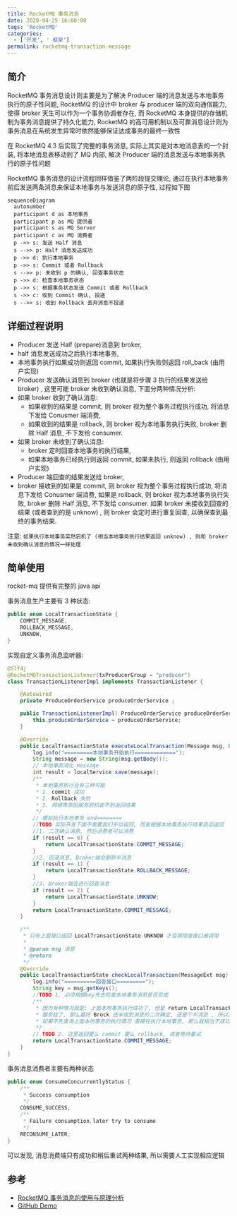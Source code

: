 ```yaml
---
title: RocketMQ 事务消息
date: 2020-04-25 16:00:00
tags: 'RocketMQ'
categories:
  - ['开发', ' 框架']
permalink: rocketmq-transaction-message
---
```


## 简介

RocketMQ 事务消息设计则主要是为了解决 Producer 端的消息发送与本地事务执行的原子性问题, RocketMQ 的设计中 broker 与 producer 端的双向通信能力, 使得 broker 天生可以作为一个事务协调者存在, 而 RocketMQ 本身提供的存储机制为事务消息提供了持久化能力, RocketMQ 的高可用机制以及可靠消息设计则为事务消息在系统发生异常时依然能够保证达成事务的最终一致性

在 RocketMQ 4.3 后实现了完整的事务消息, 实际上其实是对本地消息表的一个封装, 将本地消息表移动到了 MQ 内部, 解决 Producer 端的消息发送与本地事务执行的原子性问题

RocketMQ 事务消息的设计流程同样借鉴了两阶段提交理论, 通过在执行本地事务前后发送两条消息来保证本地事务与发送消息的原子性, 过程如下图

```mermaid
sequenceDiagram
  autonumber
  participant d as 本地事务
  participant p as MQ 提供者
  participant s as MQ Server
  participant c as MQ 消费者
  p ->> s: 发送 Half 消息
  s -->> p: Half 消息发送成功
  p ->> d: 执行本地事务
  p ->> s: Commit 或者 Rollback
  s -->> p: 未收到 p 的确认, 回查事务状态
  p ->> d: 检查本地事务状态
  p ->> s: 根据事务状态发送 Commit 或者 Rollback
  s ->> c: 收到 Commit 确认, 投递
  s -->> s: 收到 Rollback 丢弃消息不投递
```

## 详细过程说明

- Producer 发送 Half (prepare)消息到 broker,
- half 消息发送成功之后执行本地事务,
- 本地事务执行如果成功则返回 commit, 如果执行失败则返回 roll_back (由用户实现)
- Producer 发送确认消息到 broker (也就是将步骤 3 执行的结果发送给 broker) , 这里可能 broker 未收到确认消息, 下面分两种情况分析:
- 如果 broker 收到了确认消息:
  - 如果收到的结果是 commit, 则 broker 视为整个事务过程执行成功, 将消息下发给 Conusmer 端消费,
  - 如果收到的结果是 rollback, 则 broker 视为本地事务执行失败, broker 删除 Half 消息, 不下发给 consumer.
- 如果 broker 未收到了确认消息:
  - broker 定时回查本地事务的执行结果,
  - 如果本地事务已经执行则返回 commit, 如果未执行, 则返回 rollback (由用户实现)
- Producer 端回查的结果发送给 broker,
- broker 接收到的如果是 commit, 则 broker 视为整个事务过程执行成功, 将消息下发给 Conusmer 端消费, 如果是 rollback, 则 broker 视为本地事务执行失败, broker 删除 Half 消息, 不下发给 consumer. 如果 broker 未接收到回查的结果 (或者查到的是 unknow) , 则 broker 会定时进行重复回查, 以确保查到最终的事务结果.

注意: `如果执行本地事务突然宕机了 (相当本地事务执行结果返回 unknow) , 则和 broker 未收到确认消息的情况一样处理`

<!-- more -->

## 简单使用

rocket-mq 提供有完整的 java api

事务消息生产主要有 3 种状态:

```java
public enum LocalTransactionState {
    COMMIT_MESSAGE,
    ROLLBACK_MESSAGE,
    UNKNOW,
}
```

实现自定义事务消息监听器:

```java
@Slf4j
@RocketMQTransactionListener(txProducerGroup = "producer")
class TransactionListenerImpl implements TransactionListener {

    @Autowired
    private ProduceOrderService produceOrderService ;

    public TransactionListenerImpl( ProduceOrderService produceOrderService) {
        this.produceOrderService = produceOrderService;
    }

    @Override
    public LocalTransactionState executeLocalTransaction(Message msg, Object arg) {
        log.info("=========本地事务开始执行=============");
        String message = new String(msg.getBody());
        // 本地事务消化 message
        int result = localService.save(message);
        /**
         * 本地事务执行会有三种可能
         * 1. commit 成功
         * 2. Rollback 失败
         * 3. 网络等原因服务宕机收不到返回结果
         */
        // 模拟执行本地事务 end========
        //TODO 实际开发下面不需要我们手动返回, 而是根据本地事务执行结果自动返回
        //1. 二次确认消息, 然后消费者可以消费
        if (result == 0) {
            return LocalTransactionState.COMMIT_MESSAGE;
        }
        //2. 回滚消息, Broker端会删除半消息
        if (result == 1) {
            return LocalTransactionState.ROLLBACK_MESSAGE;
        }
        //3. Broker端会进行回查消息
        if (result == 2) {
            return LocalTransactionState.UNKNOW;
        }
        return LocalTransactionState.COMMIT_MESSAGE;
    }

    /**
     * 只有上面接口返回 LocalTransactionState.UNKNOW 才会调用查接口被调用
     *
     * @param msg 消息
     * @return
     */
    @Override
    public LocalTransactionState checkLocalTransaction(MessageExt msg) {
        log.info("==========回查接口=========");
        String key = msg.getKeys();
        //TODO 1. 必须根据key先去检查本地事务消息是否完成
        /**
         * 因为有种情况就是: 上面本地事务执行成功了, 但是 return LocalTransactionState.COMMIT_MESSAG 的时候
         * 服务挂了, 那么最终 Brock 还未收到消息的二次确定, 还是个半消息 , 所以当重新启动的时候还是回调这个回调接口
         * 如果不先查询上面本地事务的执行情况 直接在执行本地事务, 那么就相当于成功执行了两次本地事务了
         */
        // TODO 2. 这里返回要么 commit 要么 rollback, 或者等待重试
        return LocalTransactionState.COMMIT_MESSAGE;
    }
}
```

事务消息消费者主要有两种状态

```java
public enum ConsumeConcurrentlyStatus {
    /**
     * Success consumption
     */
    CONSUME_SUCCESS,
    /**
     * Failure consumption,later try to consume
     */
    RECONSUME_LATER;
}
```

可以发现, 消息消费端只有成功和稍后重试两种结果, 所以需要人工实现相应逻辑

## 参考

- [RocketMQ 事务消息的使用与原理分析](http://silence.work/2018/08/22/RocketMQ-4-3%E4%BA%8B%E5%8A%A1%E4%BD%BF%E7%94%A8%E4%B8%8E%E5%88%86%E6%9E%90/)
- [GitHub Demo](https://github.com/apache/rocketmq/tree/master/example/src/main/java/org/apache/rocketmq/example/transaction)
